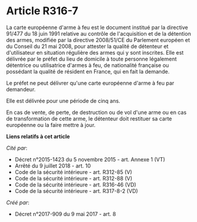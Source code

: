 # Article R316-7

La carte européenne d'arme à feu est le document institué par la directive 91/477 du 18 juin 1991 relative au contrôle de
l'acquisition et de la détention des armes, modifiée par la directive 2008/51/CE du Parlement européen et du Conseil du 21
mai 2008, pour attester la qualité de détenteur et d'utilisateur en situation régulière des armes qui y sont inscrites. Elle
est délivrée par le préfet du lieu de domicile à toute personne légalement détentrice ou utilisatrice d'armes à feu, de
nationalité française ou possédant la qualité de résident en France, qui en fait la demande.

Le préfet ne peut délivrer qu'une carte européenne d'arme à feu par demandeur.

Elle est délivrée pour une période de cinq ans.

En cas de vente, de perte, de destruction ou de vol d'une arme ou en cas de transformation de cette arme, le détenteur doit
restituer sa carte européenne ou la faire mettre à jour.

**Liens relatifs à cet article**

_Cité par_:

  - Décret n°2015-1423 du 5 novembre 2015 - art. Annexe 1 (VT)
  - Arrêté du 9 juillet 2018 - art. 10
  - Code de la sécurité intérieure - art. R312-85 (V)
  - Code de la sécurité intérieure - art. R312-88 (V)
  - Code de la sécurité intérieure - art. R316-46 (VD)
  - Code de la sécurité intérieure - art. R317-8-2 (VD)

_Créé par_:

  - Décret n°2017-909 du 9 mai 2017 - art. 8
